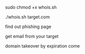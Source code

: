 sudo chmod +x whois.sh

./whois.sh target.com

find out phishing page

get email from your target

domain takeover by expiration come
